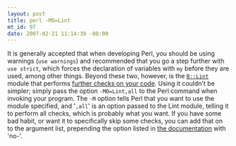 ```yaml
--- 
layout: post
title: perl -MO=Lint
mt_id: 97
date: 2007-02-21 11:14:39 -08:00
---
```

It is generally accepted that when developing Perl, you should be using warnings (`use warnings`) and recommended that you go a step further with `use strict`, which forces the declaration of variables with `my` before they are used, among other things.  Beyond these two, however, is the [`B::Lint`](http://search.cpan.org/~nwclark/perl-5.8.8/ext/B/B/Lint.pm) module that performs [further checks on your code](http://www.perl.com/doc/manual/html/lib/B/Lint.html).  Using it couldn't be simpler; simply pass the option `-MO=Lint,all` to the Perl command when invoking your program.  The `-M` option tells Perl that you want to use the module specified, and '`,all`' is an option passed to the Lint module, telling it to perform all checks, which is probably what you want.  If you have some bad habit, or want it to specifically skip some checks, you can add that on to the argument list, prepending the option listed in [the documentation](http://search.cpan.org/~nwclark/perl-5.8.8/ext/B/B/Lint.pm) with 'no-'.
